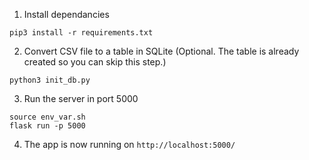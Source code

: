 1. Install dependancies
```
pip3 install -r requirements.txt
```

2. Convert CSV file to a table in SQLite (Optional. The table is already created so you can skip this step.)
```
python3 init_db.py

```
3. Run the server in port 5000
```
source env_var.sh
flask run -p 5000
```
4. The app is now running on `http://localhost:5000/`
